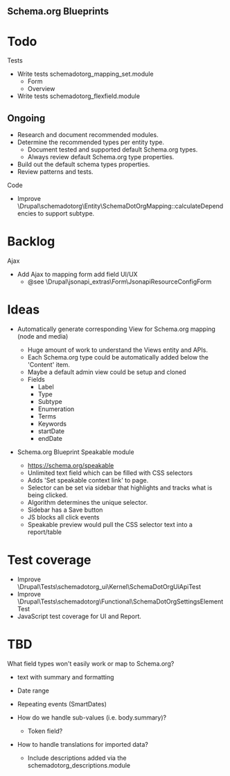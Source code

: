 Schema.org Blueprints
---------------------

# Todo

Tests
- Write tests schemadotorg_mapping_set.module
  - Form
  - Overview
- Write tests schemadotorg_flexfield.module

## Ongoing

- Research and document recommended modules.
- Determine the recommended types per entity type.
  - Document tested and supported default Schema.org types.
  - Always review default Schema.org type properties.
- Build out the default schema types properties.
- Review patterns and tests.

Code
- Improve \Drupal\schemadotorg\Entity\SchemaDotOrgMapping::calculateDependencies
  to support subtype.

# Backlog

Ajax
- Add Ajax to mapping form add field UI/UX
  - @see \Drupal\jsonapi_extras\Form\JsonapiResourceConfigForm
  
# Ideas

- Automatically generate corresponding View for Schema.org mapping (node and media)
  - Huge amount of work to understand the Views entity and APIs.
  - Each Schema.org type could be automatically added below the 'Content' item.
  - Maybe a default admin view could be setup and cloned
  - Fields
    - Label
    - Type
    - Subtype
    - Enumeration
    - Terms
    - Keywords
    - startDate
    - endDate

- Schema.org Blueprint Speakable module
  - https://schema.org/speakable
  - Unlimited text field which can be filled with CSS selectors
  - Adds 'Set speakable context link' to page.
  - Selector can be set via sidebar that highlights and tracks what is being
    clicked.
  - Algorithm determines the unique selector.
  - Sidebar has a Save button
  - JS blocks all click events
  - Speakable preview would pull the CSS selector text into a report/table

# Test coverage

- Improve \Drupal\Tests\schemadotorg_ui\Kernel\SchemaDotOrgUiApiTest
- Improve \Drupal\Tests\schemadotorg\Functional\SchemaDotOrgSettingsElementTest
- JavaScript test coverage for UI and Report.

# TBD

What field types won't easily work or map to Schema.org?
- text with summary and formatting
- Date range
- Repeating events (SmartDates)

- How do we handle sub-values (i.e. body.summary)?
  - Token field?

- How to handle translations for imported data?
  - Include descriptions added via the schemadotorg_descriptions.module
  
